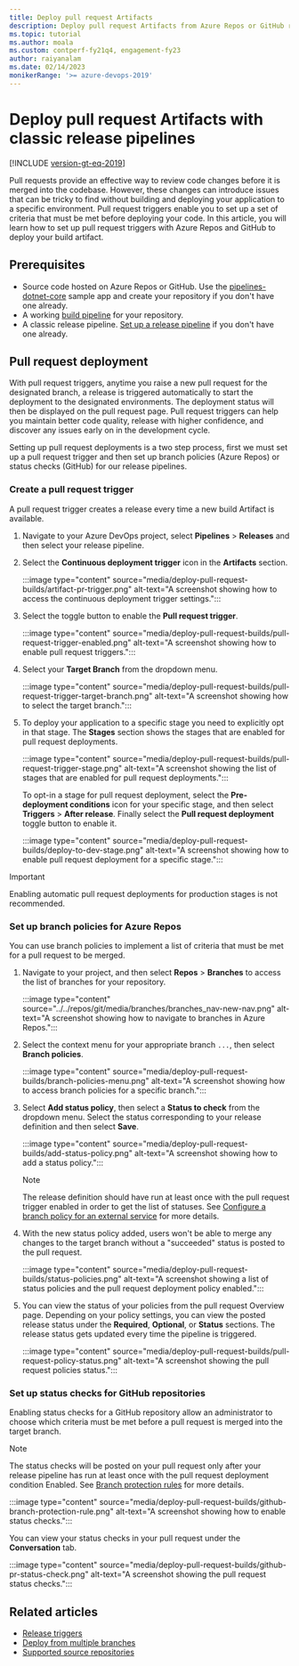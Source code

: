 ```yaml
---
title: Deploy pull request Artifacts
description: Deploy pull request Artifacts from Azure Repos or GitHub repositories
ms.topic: tutorial
ms.author: moala
ms.custom: contperf-fy21q4, engagement-fy23
author: raiyanalam
ms.date: 02/14/2023
monikerRange: '>= azure-devops-2019'
---
```


# Deploy pull request Artifacts with classic release pipelines

[!INCLUDE [version-gt-eq-2019](../../includes/version-gt-eq-2019.md)]

Pull requests provide an effective way to review code changes before it is merged into the codebase. However, these changes can introduce issues that can be tricky to find without building and deploying your application to a specific environment. Pull request triggers enable you to set up a set of criteria that must be met before deploying your code. In this article, you will learn how to set up pull request triggers with Azure Repos and GitHub to deploy your build artifact.

## Prerequisites

- Source code hosted on Azure Repos or GitHub. Use the [pipelines-dotnet-core](https://github.com/MicrosoftDocs/pipelines-dotnet-core) sample app and create your repository if you don't have one already.
- A working [build pipeline](../create-first-pipeline.md) for your repository.
- A classic release pipeline. [Set up a release pipeline](./deploy-multiple-branches.md#set-up-a-release-pipeline) if you don't have one already.

## Pull request deployment

With pull request triggers, anytime you raise a new pull request for the designated branch, a release is triggered automatically to start the deployment to the designated environments. The deployment status will then be displayed on the pull request page. Pull request triggers can help you maintain better code quality, release with higher confidence, and discover any issues early on in the development cycle.

Setting up pull request deployments is a two step process, first we must set up a pull request trigger and then set up branch policies (Azure Repos) or status checks (GitHub) for our release pipelines.

### Create a pull request trigger

A pull request trigger creates a release every time a new build Artifact is available.

1. Navigate to your Azure DevOps project, select **Pipelines** > **Releases** and then select your release pipeline.

1. Select the **Continuous deployment trigger** icon in the **Artifacts** section.

    :::image type="content" source="media/deploy-pull-request-builds/artifact-pr-trigger.png" alt-text="A screenshot showing how to access the continuous deployment trigger settings.":::

1. Select the toggle button to enable the **Pull request trigger**.

    :::image type="content" source="media/deploy-pull-request-builds/pull-request-trigger-enabled.png" alt-text="A screenshot showing how to enable pull request triggers.":::

1. Select your **Target Branch** from the dropdown menu.

    :::image type="content" source="media/deploy-pull-request-builds/pull-request-trigger-target-branch.png" alt-text="A screenshot showing how to select the target branch.":::

1. To deploy your application to a specific stage you need to explicitly opt in that stage. The **Stages** section shows the stages that are enabled for pull request deployments.

    :::image type="content" source="media/deploy-pull-request-builds/pull-request-trigger-stage.png" alt-text="A screenshot showing the list of stages that are enabled for pull request deployments.":::

   To opt-in a stage for pull request deployment, select the **Pre-deployment conditions** icon for your specific stage, and then select **Triggers** > **After release**. Finally select the **Pull request deployment** toggle button to enable it. 

    :::image type="content" source="media/deploy-pull-request-builds/deploy-to-dev-stage.png" alt-text="A screenshot showing how to enable pull request deployment for a specific stage.":::

> [!IMPORTANT]
> Enabling automatic pull request deployments for production stages is not recommended.

### Set up branch policies for Azure Repos

You can use branch policies to implement a list of criteria that must be met for a pull request to be merged.

1. Navigate to your project, and then select **Repos** > **Branches** to access the list of branches for your repository.

    :::image type="content" source="../../repos/git/media/branches/branches_nav-new-nav.png" alt-text="A screenshot showing how to navigate to branches in Azure Repos.":::

1. Select the context menu for your appropriate branch `...`, then select **Branch policies**.

    :::image type="content" source="media/deploy-pull-request-builds/branch-policies-menu.png" alt-text="A screenshot showing how to access branch policies for a specific branch.":::

1. Select **Add status policy**, then select a **Status to check** from the dropdown menu. Select the status corresponding to your release definition and then select **Save**.

    :::image type="content" source="media/deploy-pull-request-builds/add-status-policy.png" alt-text="A screenshot showing how to add a status policy.":::

   > [!NOTE]
   > The release definition should have run at least once with the pull request trigger enabled in order to get the list of statuses. See [Configure a branch policy for an external service](../../repos/git/pr-status-policy.md) for more details.

1. With the new status policy added, users won't be able to merge any changes to the target branch without a "succeeded" status is posted to the pull request.

    :::image type="content" source="media/deploy-pull-request-builds/status-policies.png" alt-text="A screenshot showing a list of status policies and the pull request deployment policy enabled.":::

1. You can view the status of your policies from the pull request Overview page. Depending on your policy settings, you can view the posted release status under the **Required**, **Optional**, or **Status** sections. The release status gets updated every time the pipeline is triggered.
   
    :::image type="content" source="media/deploy-pull-request-builds/pull-request-policy-status.png" alt-text="A screenshot showing the pull request policies status.":::

### Set up status checks for GitHub repositories

Enabling status checks for a GitHub repository allow an administrator to choose which criteria must be met before a pull request is merged into the target branch. 

> [!NOTE]
> The status checks will be posted on your pull request only after your release pipeline has run at least once with the pull request deployment condition Enabled. See [Branch protection rules](https://docs.github.com/free-pro-team@latest/github/administering-a-repository/enabling-required-status-checks) for more details.

:::image type="content" source="media/deploy-pull-request-builds/github-branch-protection-rule.png" alt-text="A screenshot showing how to enable status checks.":::

You can view your status checks in your pull request under the **Conversation** tab.
   
:::image type="content" source="media/deploy-pull-request-builds/github-pr-status-check.png" alt-text="A screenshot showing the pull request status checks.":::

## Related articles

- [Release triggers](triggers.md)
- [Deploy from multiple branches](deploy-multiple-branches.md)
- [Supported source repositories](../repos/index.md)
